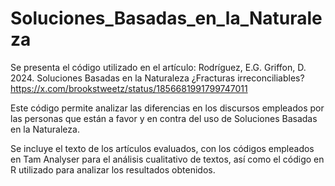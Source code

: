 # Soluciones_Basadas_en_la_Naturaleza
Se presenta el código utilizado en el artículo:
Rodríguez, E.G. Griffon, D. 2024. Soluciones Basadas en la Naturaleza ¿Fracturas irreconciliables?   
https://x.com/brookstweetz/status/1856681991799747011
 
Este código permite analizar las diferencias en los discursos empleados por las personas que están a favor y en contra del uso de Soluciones Basadas en la Naturaleza.

Se incluye el texto de los artículos evaluados, con los códigos empleados en Tam Analyser para el análisis cualitativo de textos, así como el código en R utilizado para analizar los resultados  obtenidos.
